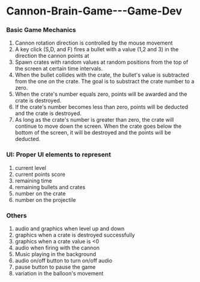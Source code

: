 # Cannon-Brain-Game---Game-Dev

### Basic Game Mechanics
1. Cannon rotation direction is controlled by the mouse movement
2. A key click (S,D, and F) fires a bullet with a value (1,2 and 3) in the direction the cannon points at
3. Spawn crates with random values at random positions from the top of the screen at certain time intervals.
4. When the bullet collides with the crate, the bullet's value is subtracted from the one on the crate. The goal is to substract the crate number to a zero.
5. When the crate's number equals zero, points will be awarded and the crate is destroyed.
6. If the crate's number becomes less than zero, points will be deducted and the crate is destroyed.
7. As long as the crate's number is greater than zero, the crate will continue to move down the screen. When the crate goes below the bottom of the screen, it will be destroyed and the points will be deducted.

### UI: Proper UI elements to represent
1. current level
2. current points score
3. remaining time
4. remaining bullets and crates
5. number on the crate
6. number on the projectile

### Others
1. audio and graphics when level up and down
2. graphics when a crate is destroyed successfully
3. graphics when a crate value is <0
4. audio when firing with the cannon
5. Music playing in the background
6. audio on/off button to turn on/off audio
7. pause button to pause the game
8. variation in the balloon's movement
